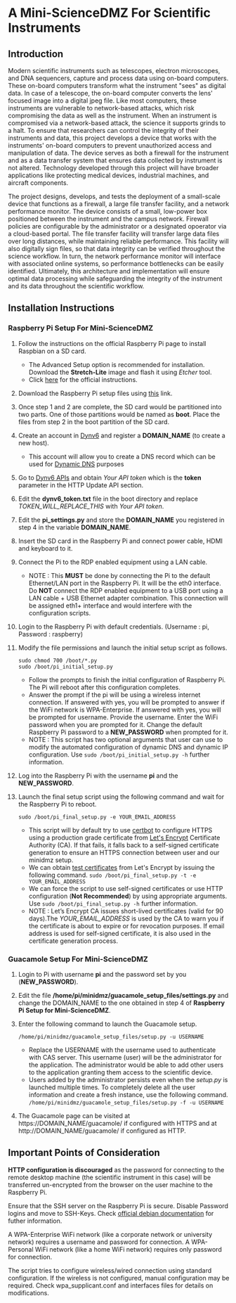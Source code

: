# A Mini-ScienceDMZ For Scientific Instruments

## Introduction
Modern scientific instruments such as telescopes, electron microscopes, and DNA sequencers, capture and process data using on-board computers. These on-board computers transform what the instrument "sees" as digital data. In case of a telescope, the on-board computer converts the lens' focused image into a digital jpeg file. Like most computers, these instruments are vulnerable to network-based attacks, which risk compromising the data as well as the instrument. When an instrument is compromised via a network-based attack, the science it supports grinds to a halt. To ensure that researchers can control the integrity of their instruments and data, this project develops a device that works with the instruments' on-board computers to prevent unauthorized access and manipulation of data. The device serves as both a firewall for the instrument and as a data transfer system that ensures data collected by instrument is not altered. Technology developed through this project will have broader applications like protecting medical devices, industrial machines, and aircraft components. 

The project designs, develops, and tests the deployment of a small-scale device that functions as a firewall, a large file transfer facility, and a network performance monitor. The device consists of a small, low-power box positioned between the instrument and the campus network. Firewall policies are configurable by the administrator or a designated opoerator via a cloud-based portal. The file transfer facility will transfer large data files over long distances, while maintaining reliable performance. This facility will also digitally sign files, so that data integrity can be verified throughout the science workflow. In turn, the network performance monitor will interface with associated online systems, so performance bottlenecks can be easily identified. Ultimately, this architecture and implementation will ensure optimal data processing while safeguarding the integrity of the instrument and its data throughout the scientific workflow.

## Installation Instructions

### Raspberry Pi Setup For Mini-ScienceDMZ

1. Follow the instructions on the official Raspberry Pi page to install Raspbian on a SD card.
   - The Advanced Setup option is recommended for installation. Download the **Stretch-Lite** image and flash it using _Etcher_ tool.
   - Click [here](https://www.raspberrypi.org/documentation/installation/installing-images/) for the official instructions.

2. Download the Raspberry Pi setup files using [this](/pi_setup_files) link. 

3. Once step 1 and 2 are complete, the SD card would be partitioned into two parts. One of those partitions would be named as **boot**. Place the files from step 2 in the boot partition of the SD card.

4. Create an account in [Dynv6](https://dynv6.com/) and register a **DOMAIN_NAME** (to create a new host).
   - This account will allow you to create a DNS record which can be used for [Dynamic DNS](https://tools.ietf.org/html/rfc2136) purposes

5. Go to [Dynv6 APIs](https://dynv6.com/docs/apis) and obtain *Your API token* which is the **token** parameter in the HTTP Update API section. 

6. Edit the **dynv6_token.txt** file in the boot directory and replace _TOKEN_WILL_REPLACE_THIS_ with *Your API token*. 

7. Edit the **pi_settings.py** and store the **DOMAIN_NAME** you registered in step 4 in the variable **DOMAIN_NAME**.

8. Insert the SD card in the Raspberry Pi and connect power cable, HDMI and keyboard to it.

9. Connect the Pi to the RDP enabled equipment using a LAN cable.
   - NOTE :  This **MUST** be done by connecting the Pi to the default Ethernet/LAN port in the Raspberry Pi. It will be the eth0 interface. Do **NOT** connect the RDP enabled equipment to a USB port using a LAN cable + USB Ethernet adapter combination. This connection will be assigned eth1+ interface and would interfere with the configuration scripts.

10. Login to the Raspberry Pi with default credentials. (Username : pi, Password : raspberry)

11. Modify the file permissions and launch the initial setup script as follows. 
    ```
    sudo chmod 700 /boot/*.py
    sudo /boot/pi_initial_setup.py
    ```
    - Follow the prompts to finish the initial configuration of Raspberry Pi. The Pi will reboot after this configuration completes.
     - Answer the prompt if the pi will be using a wireless internet connection. 
       If answered with yes, you will be prompted to answer if the WiFi network is WPA-Enterprise.
       If answered with yes, you will be prompted for username. Provide the username.
       Enter the WiFi password when you are prompted for it.
       Change the default Raspberry Pi password to a **NEW_PASSWORD** when prompted for it.
     - NOTE : This script has two optional arguments that user can use to modify the automated configuration of dynamic DNS and dynamic IP configuration. Use `sudo /boot/pi_initial_setup.py -h` further information.

12. Log into the Raspberry Pi with the username **pi** and the **NEW_PASSWORD**.

13. Launch the final setup script using the following command and wait for the Raspberry Pi to reboot.
    ```
    sudo /boot/pi_final_setup.py -e YOUR_EMAIL_ADDRESS
    ```
    - This script will by default try to use [certbot](https://certbot.eff.org/about/) to configure HTTPS using a production grade certificate from [Let's Encrypt](https://letsencrypt.org/about/) Certificate Authority (CA). If that fails, it falls back to a self-signed certificate generation to ensure an HTTPS connection between user and our minidmz setup. 
    - We can obtain [test certificates](https://letsencrypt.org/docs/staging-environment/) from Let's Encrypt by issuing the following command. `sudo /boot/pi_final_setup.py -t -e YOUR_EMAIL_ADDRESS`
    - We can force the script to use self-signed certificates or use HTTP configuration (**Not Recommended**) by using appropriate arguments. Use `sudo /boot/pi_final_setup.py -h` further information.
    - NOTE : Let’s Encrypt CA issues short-lived certificates (valid for 90 days).The *YOUR_EMAIL_ADDRESS* is used by the CA to warn you if the certificate is about to expire or for revocation purposes. If email address is used for self-signed certificate, it is also used in the certificate generation process. 
 

### Guacamole Setup For Mini-ScienceDMZ

1. Login to Pi with username **pi** and the password set by you (**NEW_PASSWORD**).

2. Edit the file **/home/pi/minidmz/guacamole_setup_files/settings.py** and change the DOMAIN_NAME to the one obtained in step 4 of **Raspberry Pi Setup for Mini-ScienceDMZ**.

3. Enter the following command to launch the Guacamole setup. 
   ```
   /home/pi/minidmz/guacamole_setup_files/setup.py -u USERNAME
   ```
   - Replace the USERNAME with the username used to authenticate with CAS server. This username (user) will be the administrator for the application. The administrator would be able to add other users to the application granting them access to the scientific device.
   - Users added by the administrator persists even when the *setup.py* is launched multiple times. To completely delete all the user information and create a fresh instance, use the following command. `/home/pi/minidmz/guacamole_setup_files/setup.py -f -u USERNAME`

4. The Guacamole page can be visited at https://DOMAIN_NAME/guacamole/ if configured with HTTPS and at http://DOMAIN_NAME/guacamole/ if configured as HTTP.

## Important Points of Consideration

**HTTP configuration is discouraged** as the password for connecting to the remote desktop machine (the scientific instrument in this case) will be transferred un-encrypted from the browser on the user machine to the Raspberry Pi. 

Ensure that the SSH server on the Raspberry Pi is secure. Disable Password logins and move to SSH-Keys. Check [official debian documentation](https://wiki.debian.org/SSH#Good_practices_with_SSH_Server) for futher information.

A WPA-Enterprise WiFi network (like a corporate network or university network) requires a username and password for connection. A WPA-Personal WiFi network (like a home WiFi network) requires only password for connection.

The script tries to configure wireless/wired connection using standard configuration. If the wireless is not configured, manual configuration may be required. Check wpa_supplicant.conf and interfaces files for details on modifications.

